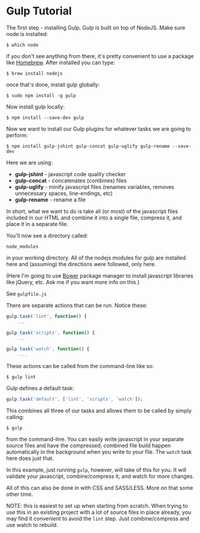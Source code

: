Gulp Tutorial
=============

The first step - installing Gulp. Gulp is built on top of NodeJS. Make sure
node is installed:

```shell
$ which node
```

if you don't see anything from there, it's pretty convenient to use a package
like [Homebrew](http://brew.sh/). After installed you can type:

```shell
$ brew install nodejs
```

once that's done, install gulp globally:

```shell
$ sudo npm install -g gulp
```

Now install gulp locally:
```shell
$ npm install --save-dev gulp
```

Now we want to install our Gulp plugins for whatever tasks we are going to
perform:

```shell
$ npm install gulp-jshint gulp-concat gulp-uglify gulp-rename --save-dev
```

Here we are using:

- **gulp-jshint** - javascript code quality checker
- **gulp-concat** - concatenates (combines) files
- **gulp-uglify** - minify javascript files (renames variables, removes
    unnecessary spaces, line-endings, etc)
- **gulp-rename** - rename a file

In short, what we want to do is take all (or most) of the javascript files
included in our HTML and combine it into a single file, compress it, and
place it in a separate file.

You'll now see a directory called:

`node_modules`

in your working directory. All of the nodejs modules for gulp are installed
here and (assuming) the directions were followed, only here.

(Here I'm going to use [Bower](http://bower.io/) package manager to install
javascript libraries like jQuery, etc. Ask me if you want more info on this.)

See `gulpfile.js`

There are separate actions that can be run. Notice these:

```javascript
gulp.task('lint', function() {
    ...
```

```javascript
gulp.task('scripts', function() {
    ...
```

```javascript
gulp.task('watch', function() {
    ....
```

These actions can be called from the command-line like so:
```shell
$ gulp lint
```

Gulp defines a default task:
```javascript
gulp.task('default', ['lint', 'scripts', 'watch']);
```

This combines all three of our tasks and allows them to be called by simply
calling:

```shell
$ gulp
```

from the command-line. You can easily write javascript in your separate source
files and have the compressed, combined file build happen automatically in the
background when you write to your file. The `watch` task here does just that.

In this example, just running `gulp`, however, will take of this for you. It will
validate your javascript, combine/compress it, and watch for more changes.

All of this can also be done in with CSS and SASS/LESS. More on that some other
time.

NOTE: this is easiest to set up when starting from scratch. When trying to use
this in an existing project with a lot of source files in place already, you
may find it convenient to avoid the `lint` step. Just combine/compress and use
watch to rebuild.  
